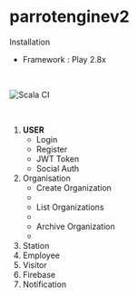# parrotenginev2
Installation 
- Framework : Play 2.8x

<br/>

![Scala CI](https://github.com/Moverr/parrotenginev2/workflows/Scala%20CI/badge.svg?branch=master)
<link rel="stylesheet" href="path/to/font-awesome/css/font-awesome.min.css">
 

<br/>
<ol>
<li><strong>USER</strong>
    <ul>
    <li>Login <i class="fa fa-spinner fa-spin fa-3x fa-fw"></i></li>
    <li>Register </li>
     <li>JWT Token </li>
     <li>Social Auth </li>
    </ul>

</li>
 
  <li>Organisation 
<uL>
 <li>Create Organization<li>
 <li>List Organizations<li>
 <li>Archive Organization<li>
 
 </UL>
</li>
  <li>Station </li>
  <li>Employee </li>
  <li>Visitor </li>
  <li>Firebase </li>
  <li>Notification </li>
 
</ol>

